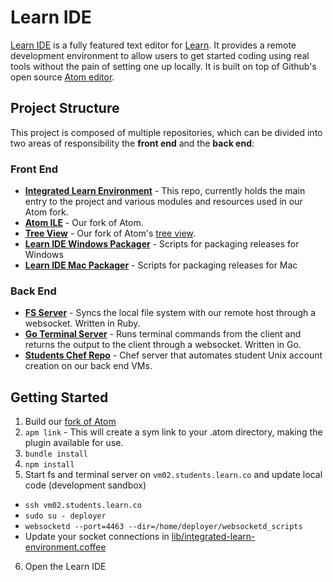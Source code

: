 # Learn IDE

[Learn IDE](https://learn.co/ide) is a fully featured text editor for [Learn](https://learn.co). It provides a remote development environment to allow users to get started coding using real tools without the pain of setting one up locally. It is built on top of Github's open source [Atom editor](https://atom.io/).

## Project Structure

This project is composed of multiple repositories, which can be divided into two areas of responsibility the **front end** and the **back end**:

### Front End

- **[Integrated Learn Environment](https://github.com/flatiron-labs/integrated-learn-environment)** - This repo, currently holds the main entry to the project and various modules and resources used in our Atom fork.
- **[Atom ILE](https://github.com/flatiron-labs/atom-ile)** - Our fork of Atom.
- **[Tree View](https://github.com/learn-co/tree-view/)** - Our fork of Atom's [tree view](https://github.com/atom/tree-view).
- **[Learn IDE Windows Packager](https://github.com/flatiron-labs/learn-ide-windows-packager)** - Scripts for packaging releases for Windows
- **[Learn IDE Mac Packager](https://github.com/flatiron-labs/learn-ide-mac-packager)** - Scripts for packaging releases for Mac

### Back End

- **[FS Server](https://github.com/flatiron-labs/fs_server)** - Syncs the local file system with our remote host through a websocket. Written in Ruby.
- **[Go Terminal Server](https://github.com/flatiron-labs/go_terminal_server)** - Runs terminal commands from the client and returns the output to the client through a websocket. Written in Go.
- **[Students Chef Repo](https://github.com/flatiron-labs/students-chef-repo)** - Chef server that automates student Unix account creation on our back end VMs.

## Getting Started

1. Build our [fork of Atom](https://github.com/flatiron-labs/atom-ile)
2. `apm link` - This will create a sym link to your .atom directory, making the plugin available for use.
3. `bundle install`
4. `npm install`
5. Start fs and terminal server on `vm02.students.learn.co` and update local code (development sandbox)
  - `ssh vm02.students.learn.co`
  - `sudo su - deployer`
  - `websocketd --port=4463 --dir=/home/deployer/websocketd_scripts`
  - Update your socket connections in [lib/integrated-learn-environment.coffee](lib/integrated-learn-environment.coffee)
6. Open the Learn IDE

